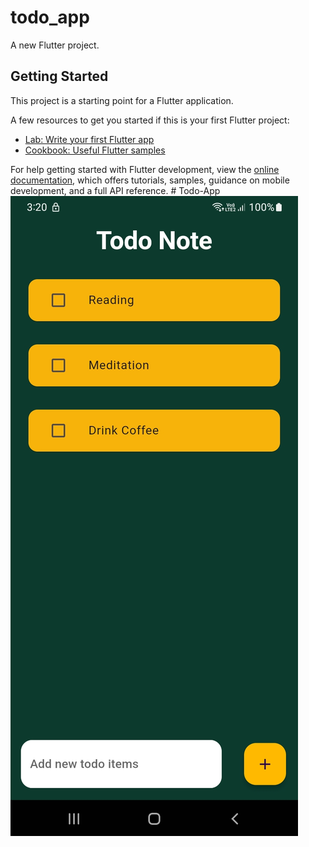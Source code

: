 # todo_app

A new Flutter project.

## Getting Started

This project is a starting point for a Flutter application.

A few resources to get you started if this is your first Flutter project:

- [Lab: Write your first Flutter app](https://docs.flutter.dev/get-started/codelab)
- [Cookbook: Useful Flutter samples](https://docs.flutter.dev/cookbook)

For help getting started with Flutter development, view the
[online documentation](https://docs.flutter.dev/), which offers tutorials,
samples, guidance on mobile development, and a full API reference.
#   T o d o - A p p 
 
 ![alt text](https://github.com/Shrijana1029/Todo-App/blob/a66f9e3ab376634bf9c534af52f99b0f4c4babaf/54adfa84-898e-4a65-a59a-4e330b27b7df.jpg)
